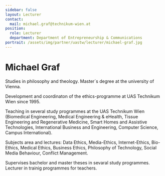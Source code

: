 ```yaml
---
sidebar: false
layout: Lecturer
contact:
  mail: michael.graf@technikum-wien.at
position:
  role: Lecturer
  department: Department of Entrepreneurship & Communications
portrait: /assets/img/partner/uastw/lecturer/michael-graf.jpg
---
```


# Michael Graf

Studies in philosophy and theology.
Master´s degree at the university of Vienna.

Development and coordinaton of the ethics-programme at UAS Technikum Wien since 1995.

<!-- more -->

Teaching in several study programmes at the UAS Technikum Wien (Biomedical Engineering, Medical Engineering & eHealth, Tissue Engineering and Regenerative Medicine, Smart Homes and Assistive Technologies, International Business and Engineering, Computer Science, Campus International).

Subjects area and lectures: Data Ethics, Media-Ethics, Internet-Ethics, Bio-Ethics, Medical Ethics, Business Ethics, Philosophy of Technology, Social Media Behaviour, Conflict Management.

Supervises bachelor and master theses in sevaral study programmes.
Lecturer in trainig programmes for teachers.